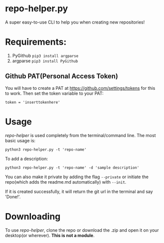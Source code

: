 # repo-helper.py
A super easy-to-use CLI to help you when creating new repositories!
# Requirements:
1. PyGithub
``pip3 install argparse``
2. argparse
``pip3 install PyGithub``
## Github PAT(Personal Access Token)
You will have to create a PAT at https://github.com/settings/tokens for this to work. Then set the token variable to your PAT:

``token = 'inserttokenhere'``

# Usage
*repo-helper* is used completely from the terminal/command line.
The most basic usage is:

``python3 repo-helper.py -t 'repo-name'``

To add a description:

``python3 repo-helper.py -t 'repo-name' -d 'sample description'``

You can also make it private by adding the flag ``--private`` or initiate the repo(which adds the readme.md automatically) with ``--init``.

If it is created successfully, it will return the git url in the terminal and say 'Done!'.

# Downloading
To use *repo-helper*, clone the repo or download the .zip and open it on your desktop(or wherever). **This is not a module**.
